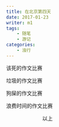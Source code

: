 ```yaml
---
title: 在北京第四天
date: 2017-01-23
writer: m1
tags:
    - 随笔
    - 游记
categories:
    - 浊行
---
```

该死的作文比赛

垃圾的作文比赛

狗屎的作文比赛

浪费时间的作文比赛

　　　　　　　以上

